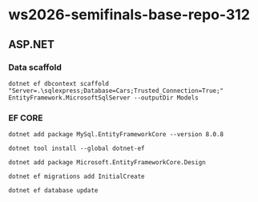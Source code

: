 # ws2026-semifinals-base-repo-312
## ASP.NET
### Data scaffold

`dotnet ef dbcontext scaffold "Server=.\sqlexpress;Database=Cars;Trusted_Connection=True;" 
EntityFramework.MicrosoftSqlServer --outputDir Models`

### EF CORE
`dotnet add package MySql.EntityFrameworkCore --version 8.0.8`

`dotnet tool install --global dotnet-ef`

`dotnet add package Microsoft.EntityFrameworkCore.Design`

`dotnet ef migrations add InitialCreate`

`dotnet ef database update`
